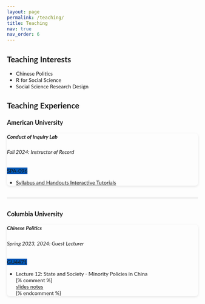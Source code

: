 ```yaml
---
layout: page
permalink: /teaching/
title: Teaching
nav: true
nav_order: 6
---
```


<!-- Include Lato font -->
<link rel="stylesheet" href="https://fonts.googleapis.com/css2?family=Lato&display=swap">

<style>
  body {
    font-family: 'Lato', sans-serif;
  }
  h2, h3 {
    border-bottom: none;
    padding-bottom: 0;
  }
  hr {
    border: 0;
    height: 1px;
    background: #ccc;
    margin: 2rem 0;
  }
  .card {
    box-shadow: 0 2px 6px rgba(0,0,0,0.1);
    border-radius: 8px;
    margin-bottom: 2rem; /* Extra space to separate cards */
  }
  .badge {
    background-color: #0056b3;
  }
  /* Remove default borders on list items */
  .list-group-item {
    border: none !important;
  }
</style>

<h2>Teaching Interests</h2>
<ul>
  <li>Chinese Politics</li>
  <li>R for Social Science</li>
  <li>Social Science Research Design</li>
</ul>

<h2>Teaching Experience</h2>

<article>
  <h3 id="american-university">American University</h3>
  <div class="card mt-3">
    <div class="p-3">
      <div class="row">
        <div class="col-sm-10">
          <h5 class="card-title"><strong>Conduct of Inquiry Lab</strong></h5>
          <h6 class="card-subtitle font-italic">Fall 2024: Instructor of Record</h6>
        </div>
        <div class="col-sm-2 text-sm-right">
          <span class="badge badge-primary">SPA-096</span>
        </div>
      </div>
      <ul class="card-text font-weight-light list-group list-group-flush">
        <li class="list-group-item">
          <div class="row">
            <div class="col-sm-9"></div>
            <div class="col-sm-3">
              <a href="https://www.wali-reheman.com/blog/2024/Teaching_Conduct_I_Lab/" target="_blank" rel="noopener noreferrer"> Syllabus and Handouts </a>
              <a href="https://github.com/wali-reheman/Conduct-of-Inquiry-I-Lab---SPA-612" target="_blank" rel="noopener noreferrer"> Interactive Tutorials </a>
            </div>
          </div>
        </li>
      </ul>
    </div>
  </div>
</article>

<hr />

<article>
  <h3 id="columbia-university">Columbia University</h3>
  <div class="card mt-3">
    <div class="p-3">
      <div class="row">
        <div class="col-sm-10">
          <h5 class="card-title"><strong>Chinese Politics</strong></h5>
          <h6 class="card-subtitle font-italic">Spring 2023, 2024: Guest Lecturer</h6>
        </div>
        <div class="col-sm-2 text-sm-right">
          <span class="badge badge-primary">GU4471</span>
        </div>
      </div>
      <ul class="card-text font-weight-light list-group list-group-flush">
        <li class="list-group-item">
          <div class="row">
            <div class="col-sm-9">
              Lecture 12: State and Society - Minority Policies in China
            </div>
  {% comment %}
            <div class="col-sm-3">
              <a href="https://link-to-slides" 
                 target="_blank" 
                 rel="noopener noreferrer">
                 slides
              </a>
              <a href="https://link-to-notes" 
                 target="_blank" 
                 rel="noopener noreferrer">
                 notes
              </a>
            </div>
    {% endcomment %}
          </div>
        </li>
      </ul>
    </div>
  </div>
</article>
